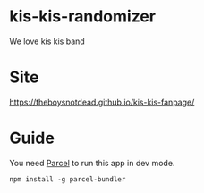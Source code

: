 # kis-kis-randomizer 
We love kis kis band

# Site
https://theboysnotdead.github.io/kis-kis-fanpage/

# Guide

You need [Parcel](https://parceljs.org/) to run this app in dev mode.

```
npm install -g parcel-bundler
```
